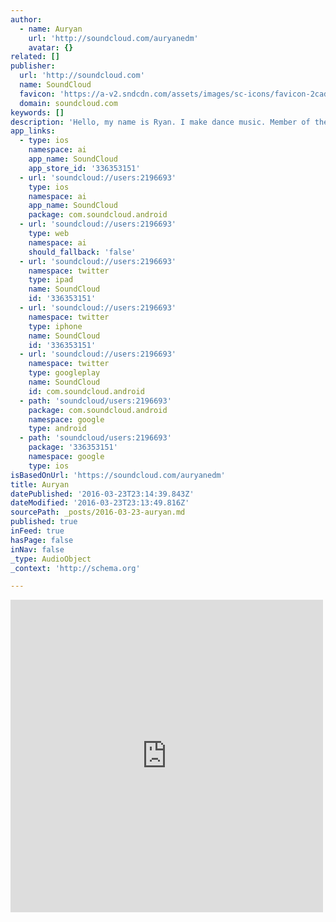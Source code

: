 ```yaml
---
author:
  - name: Auryan
    url: 'http://soundcloud.com/auryanedm'
    avatar: {}
related: []
publisher:
  url: 'http://soundcloud.com'
  name: SoundCloud
  favicon: 'https://a-v2.sndcdn.com/assets/images/sc-icons/favicon-2cadd14b.ico'
  domain: soundcloud.com
keywords: []
description: 'Hello, my name is Ryan. I make dance music. Member of the dance duo @Outofmanadjs auryan.contact@gmail.com <--Booking/Contact Owner of @sector-seven-records'
app_links:
  - type: ios
    namespace: ai
    app_name: SoundCloud
    app_store_id: '336353151'
  - url: 'soundcloud://users:2196693'
    type: ios
    namespace: ai
    app_name: SoundCloud
    package: com.soundcloud.android
  - url: 'soundcloud://users:2196693'
    type: web
    namespace: ai
    should_fallback: 'false'
  - url: 'soundcloud://users:2196693'
    namespace: twitter
    type: ipad
    name: SoundCloud
    id: '336353151'
  - url: 'soundcloud://users:2196693'
    namespace: twitter
    type: iphone
    name: SoundCloud
    id: '336353151'
  - url: 'soundcloud://users:2196693'
    namespace: twitter
    type: googleplay
    name: SoundCloud
    id: com.soundcloud.android
  - path: 'soundcloud/users:2196693'
    package: com.soundcloud.android
    namespace: google
    type: android
  - path: 'soundcloud/users:2196693'
    package: '336353151'
    namespace: google
    type: ios
isBasedOnUrl: 'https://soundcloud.com/auryanedm'
title: Auryan
datePublished: '2016-03-23T23:14:39.843Z'
dateModified: '2016-03-23T23:13:49.816Z'
sourcePath: _posts/2016-03-23-auryan.md
published: true
inFeed: true
hasPage: false
inNav: false
_type: AudioObject
_context: 'http://schema.org'

---
```

<iframe src="https://cdn.embedly.com/widgets/media.html?src=https%3A%2F%2Fw.soundcloud.com%2Fplayer%2F%3Fvisual%3Dtrue%26url%3Dhttp%253A%252F%252Fapi.soundcloud.com%252Fusers%252F2196693%26show_artwork%3Dtrue&amp;url=https%3A%2F%2Fsoundcloud.com%2Fauryanedm&amp;image=http%3A%2F%2Fi1.sndcdn.com%2Favatars-000207957534-cxi21e-t500x500.jpg&amp;key=b7d04c9b404c499eba89ee7072e1c4f7&amp;type=text%2Fhtml&amp;schema=soundcloud" width="500" height="500" scrolling="no" frameborder="0" allowfullscreen="allowfullscreen" style=""></iframe>